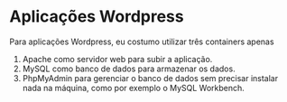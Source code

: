 # Aplicações Wordpress

Para aplicações Wordpress, eu costumo utilizar três containers apenas

1. Apache como servidor web para subir a aplicação.
2. MySQL como banco de dados para armazenar os dados.
3. PhpMyAdmin para gerenciar o banco de dados sem precisar instalar nada na máquina, como por exemplo o MySQL Workbench.